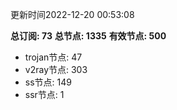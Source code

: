 更新时间2022-12-20 00:53:08

**总订阅: 73**
**总节点: 1335**
**有效节点: 500**
- trojan节点: 47
- v2ray节点: 303
- ss节点: 149
- ssr节点: 1

